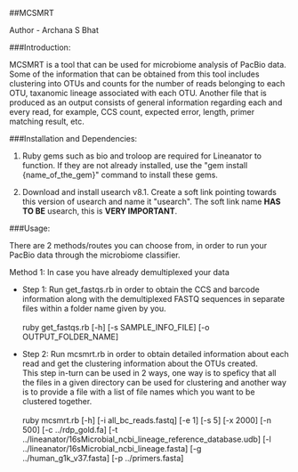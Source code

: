 ##MCSMRT

Author - Archana S Bhat

###Introduction:

MCSMRT is a tool that can be used for microbiome analysis of PacBio data. Some of the information that can be obtained from this tool includes clustering into OTUs and counts for the number of reads belonging to each OTU, taxanomic lineage associated with each OTU. Another file that is produced as an output consists of general information regarding each and every read, for example, CCS count, expected error, length, primer matching result, etc. 


###Installation and Dependencies: 

1) Ruby gems such as bio and troloop are required for Lineanator to function. If they are not already installed, use the "gem install {name_of_the_gem}" command to install these gems.

2) Download and install usearch v8.1.
   Create a soft link pointing towards this version of usearch and name it "usearch". The soft link name **HAS TO BE** usearch, this is **VERY IMPORTANT**.


###Usage: 

There are 2 methods/routes you can choose from, in order to run your PacBio data through the microbiome classifier. 

Method 1: In case you have already demultiplexed your data
* Step 1: Run get_fastqs.rb in order to obtain the CCS and barcode information along with the demultiplexed FASTQ sequences in separate files within a folder name given by you. <br /><br /> ruby get_fastqs.rb [-h] [-s SAMPLE_INFO_FILE] [-o OUTPUT_FOLDER_NAME] 

* Step 2: Run mcsmrt.rb in order to obtain detailed information about each read and get the clustering information about the OTUs created. <br />
This step in-turn can be used in 2 ways, one way is to speficy that all the files in a given directory can be used for clustering and another way is to provide a file with a list of file names which you want to be clustered together. <br /><br /> ruby mcsmrt.rb [-h] [-i all_bc_reads.fastq] [-e 1] [-s 5] [-x 2000] [-n 500] [-c ../rdp_gold.fa] [-t ../lineanator/16sMicrobial_ncbi_lineage_reference_database.udb] [-l ../lineanator/16sMicrobial_ncbi_lineage.fasta] [-g ../human_g1k_v37.fasta] [-p ../primers.fasta]
